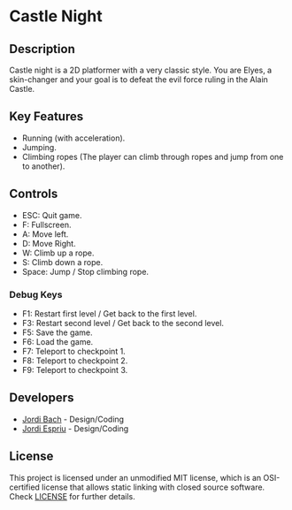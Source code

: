 # Castle Night

## Description

Castle night is a 2D platformer with a very classic style.
You are Elyes, a skin-changer and your goal is to defeat the evil force ruling in the Alain Castle.

## Key Features

- Running (with acceleration).
- Jumping.
- Climbing ropes (The player can climb through ropes and jump from one to another).
 
## Controls
 
 - ESC: Quit game.
 - F: Fullscreen.
 - A: Move left.
 - D: Move Right.
 - W: Climb up a rope.
 - S: Climb down a rope.
 - Space: Jump / Stop climbing rope.
 
  ### Debug Keys
  
 - F1: Restart first level / Get back to the first level.
 - F3: Restart second level / Get back to the second level.
 - F5: Save the game.
 - F6: Load the game.
 - F7: Teleport to checkpoint 1.
 - F8: Teleport to checkpoint 2.
 - F9: Teleport to checkpoint 3.

## Developers

 - [Jordi Bach](https://github.com/bottzo) - Design/Coding
 - [Jordi Espriu](https://github.com/LordUnicorn31) - Design/Coding


## License

This project is licensed under an unmodified MIT license, which is an OSI-certified license that allows static linking with closed source software. Check [LICENSE](LICENSE) for further details.


